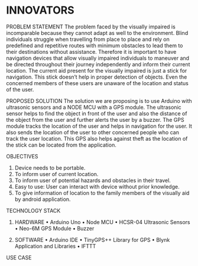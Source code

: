 # INNOVATORS

PROBLEM STATEMENT
The problem faced by the visually impaired is incomparable because they cannot adapt as well to the environment. Blind individuals struggle when travelling from place to place and rely on predefined and repetitive routes with minimum obstacles to lead them to their destinations without assistance. Therefore it is important to have navigation devices that allow visually impaired individuals to maneuver and be directed throughout their journey independently and inform their current location.
	The current aid present for the visually impaired is just a stick for navigation. This stick doesn’t help in proper detection of objects. Even the concerned members of these users are unaware of the location and status of the user.

PROPOSED SOLUTION
The solution we are proposing is to use Arduino with ultrasonic sensors and a NODE MCU with a GPS module. The ultrasonic sensor helps to find the object in front of the user and also the distance of the object from the user and further alerts the user by a buzzer. The GPS module tracks the location of the user and helps in navigation for the user. It also sends the location of the user to other concerned people who can track the user location. This GPS also helps against theft as the location of the stick can be located from the application.

OBJECTIVES
1. Device needs to be portable.
2. To inform user of current location.
3. To inform user of potential hazards and obstacles in their travel.
4. Easy to use: User can interact with device without prior knowledge.
5. To give information of location to the family members of the visually aid by android                                                        application. 



TECHNOLOGY STACK
1.	HARDWARE
•	Arduino Uno
•	Node MCU
•	HCSR-04 Ultrasonic Sensors
•	Neo-6M GPS Module
•	Buzzer

2.	SOFTWARE
•	Arduino IDE
•	TinyGPS++ Library for GPS
•	Blynk Application and Libraries
•	IFTTT


USE CASE














 

